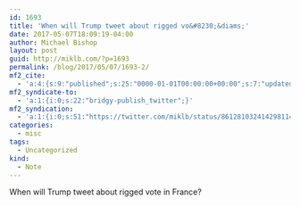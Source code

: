 ```yaml
---
id: 1693
title: 'When will Trump tweet about rigged vo&#8230;&diams;'
date: 2017-05-07T18:09:19-04:00
author: Michael Bishop
layout: post
guid: http://miklb.com/?p=1693
permalink: /blog/2017/05/07/1693-2/
mf2_cite:
  - 'a:4:{s:9:"published";s:25:"0000-01-01T00:00:00+00:00";s:7:"updated";s:25:"0000-01-01T00:00:00+00:00";s:8:"category";a:1:{i:0;s:0:"";}s:6:"author";a:0:{}}'
mf2_syndicate-to:
  - 'a:1:{i:0;s:22:"bridgy-publish_twitter";}'
mf2_syndication:
  - 'a:1:{i:0;s:51:"https://twitter.com/miklb/status/861281032414298114";}'
categories:
  - misc
tags:
  - Uncategorized
kind:
  - Note
---
```

When will Trump tweet about rigged vote in France? 